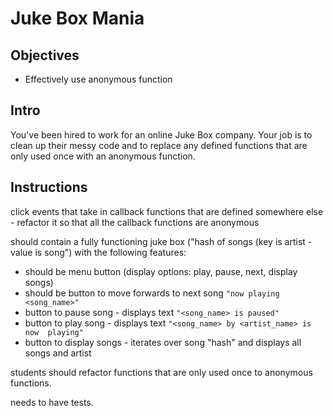 # Juke Box Mania

## Objectives

+ Effectively use anonymous function

## Intro

You've been hired to work for an online Juke Box company. Your job is to clean up their messy code and to replace any defined functions that are only used once with an anonymous function.

## Instructions


click events that take in callback functions that are defined somewhere else - refactor it so that all the callback functions are anonymous


should contain a fully functioning juke box ("hash of songs (key is artist - value is song") with the following features:

  + should be menu button (display options: play, pause, next, display songs)
  + should be button to move forwards to next song `"now playing <song_name>"`
  + button to pause song - displays text `"<song_name> is paused"`
  + button to play song - displays text `"<song_name> by <artist_name> is now  playing"`
  + button to display songs - iterates over song "hash" and displays all songs and artist


students should refactor functions that are only used once to anonymous functions.

needs to have tests.